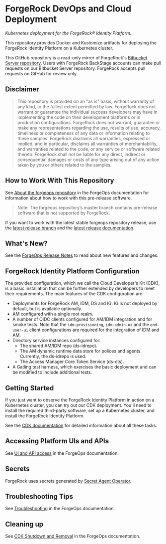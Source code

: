# ForgeRock DevOps and Cloud Deployment

_Kubernetes deployment for the ForgeRock&reg; Identity Platform._

This repository provides Docker and Kustomize artifacts for deploying the 
ForgeRock Identity Platform on a Kubernetes cluster. 

This GitHub repository is a read-only mirror of
ForgeRock's [Bitbucket Server repository](https://stash.forgerock.org/projects/CLOUD/repos/forgeops). 
Users with ForgeRock BackStage accounts can make pull requests on our Bitbucket 
Server repository. ForgeRock accepts pull requests on GitHub for review only.

## Disclaimer

>This repository is provided on an “as is” basis, without warranty of any kind, 
to the fullest extent permitted by law. ForgeRock does not warrant or guarantee 
the individual success developers may have in implementing the code on their
development platforms or in production configurations. ForgeRock does not 
warrant, guarantee or make any representations regarding the use, results of use,
accuracy, timeliness or completeness of any data or information relating to these 
samples. ForgeRock disclaims all warranties, expressed or implied, and in 
particular, disclaims all warranties of merchantability, and warranties related
to the code, or any service or software related thereto. ForgeRock shall not be
liable for any direct, indirect or consequential damages or costs of any type 
arising out of any action taken by you or others related to the samples.

## How to Work With This Repository

See [About the forgeops repository] in the ForgeOps documentation for information about how to work with this pre-release software.

>Note: The forgeops repository’s master branch contains pre-release software that is not supported by ForgeRock.

If you want to work with the latest stable forgeops repository release, use the 
[latest release branch] and the [latest release documentation].

## What's New?

See the [ForgeOps Release Notes] to read about new features and changes.

## ForgeRock Identity Platform Configuration

The provided configuration, which we call the Cloud Developer's Kit (CDK),
is a basic installation that can be further extended by developers to meet their requirements. 
The main features of the CDK configuration are:

* Deployments for ForgeRock AM, IDM, DS and IG. IG is not deployed by default, but is available optionally.
* AM configured with a single root realm.
* A number of OIDC clients configured for AM/IDM integration and for smoke tests.
Note that the `idm-provisioning`, `idm-admin-ui` and the `end-user-ui` client configurations are required for the
integration of IDM and AM.
* Directory service instances configured for:
   * The shared AM/IDM repo (ds-idrepo).
   * The AM dynamic runtime data store for polices and agents. Currently, the ds-idrepo is used.
   * The Access Manager Core Token Service (ds-cts).
* A Gatling test harness, which exercises the basic deployment and can be modified to include additional tests.


## Getting Started

If you just want to observe the ForgeRock Identity Platform in action on a 
Kubernetes cluster, you can try out our CDK deployment. You'll need to install 
the required third-party software, set up a Kubernetes cluster, and install the 
ForgeRock Identity Platform. 

See the [CDK documentation] for detailed information about all these tasks.

## Accessing Platform UIs and APIs

See [UI and API access] in the ForgeOps documentation.

## Secrets

ForgeRock uses secrets generated by [Secret Agent Operator](https://github.com/ForgeRock/secret-agent).
 

## Troubleshooting Tips

See [Troubleshooting] in the ForgeOps documentation.

## Cleaning up

See [CDK Shutdown and Removal] in the ForgeOps documentation. 

[About the forgeops repository]:https://backstage.forgerock.com/docs/forgeops/7.4/forgeops.html
[Authentication rate]:https://backstage.forgerock.com/docs/forgeops/7.4/how-to/benchmark/authrate.html
[CDK documentation]:https://backstage.forgerock.com/docs/forgeops/7.4/cdk/overview.html
[CDK Shutdown and Removal]:https://backstage.forgerock.com/docs/forgeops/7.4/cdk/shutdown.html
[ForgeOps Release Notes]:https://backstage.forgerock.com/docs/forgeops/7.4/rn/rn.html
[latest release branch]:https://github.com/ForgeRock/forgeops/tree/release/7.4-20231003
[latest release documentation]:https://backstage.forgerock.com/docs/forgeops/7.4/index.html
[Statement of support]:https://backstage.forgerock.com/docs/forgeops/7.4/start/support.html#kubernetes-services
[Troubleshooting]:https://backstage.forgerock.com/docs/forgeops/7.4/troubleshooting/overview.html
[UI and API access]:https://backstage.forgerock.com/docs/forgeops/7.4/cdk/access.html